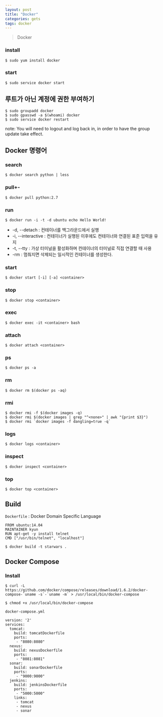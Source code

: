 ```yaml
---
layout: post
title: "Docker"
categories: gets
tags: docker 
---
```


> Docker

### install

```
$ sudo yum install docker
```

### start

```
$ sudo service docker start
```

루트가 아닌 계정에 권한 부여하기
------------------------------

```
$ sudo groupadd docker  
$ sudo gpasswd -a $(whoami) docker  
$ sudo service docker restart
```

note: You will need to logout and log back in, in order to have the group update take effect.

Docker 명령어 
------------

### search

```
$ docker search python | less
```

### pull+-
```
$ docker pull python:2.7
```

### run

```
$ docker run -i -t -d ubuntu echo Hello World!
```

* -d, --detach : 컨테이너를 백그라운드에서 실행
* -i, --interactive : 컨테이너가 실행된 이후에도 컨테이너와 연결된 표준 입력을 유지
* -t, --tty : 가상 터미널을 활성화하며 컨테이너의 터미널로 직접 연결할 때 사용 
* -rm : 멈춰지면 삭제되는 일시적인 컨테이너를 생성한다. 

### start


```
$ docker start [-i] [-a] <container>
```

### stop

```
$ docker stop <container>
```

### exec

```
$ docker exec -it <container> bash
```

### attach

```
$ docker attach <container> 
```

### ps

```
$ docker ps -a 
```

### rm

```
$ docker rm $(docker ps -aq)
```

### rmi

```
$ docker rmi -f $(docker images -q)
$ docker rmi $(docker images | grep "^<none>" | awk "{print $3}")
$ docker rmi `docker images -f dangling=true -q`
```

### logs

```
$ docker logs <container> 
```

### inspect

```
$ docker inspect <container> 
```

### top

```
$ docker top <container> 
```



Build
-----

`Dockerfile` : Docker Domain Specific Language
```
FROM ubuntu:14.04
MAINTAINER kyun
RUN apt-get -y install telnet
CMD ["/usr/bin/telnet", "localhost"]
```

```
$ docker build -t starwars .
```


Docker Compose
--------------

### Install

```
$ curl -L https://github.com/docker/compose/releases/download/1.6.2/docker-compose-`uname -s`-`uname -m` > /usr/local/bin/docker-compose
```

  
```
$ chmod +x /usr/local/bin/docker-compose
```


`docker-compose.yml`
```
version: '2'
services:
  tomcat:
    build: tomcatDockerfile
    ports:
     - "8080:8080"
  nexus:
    build: nexusDockerfile
    ports:
     - "8081:8081"
  sonar:
    build: sonarDockerfile
    ports:
     - "9000:9000"
  jenkins:
    build: jenkinsDockerfile
    ports:
     - "5000:5000"
    links:
     - tomcat
     - nexus
     - sonar
```
